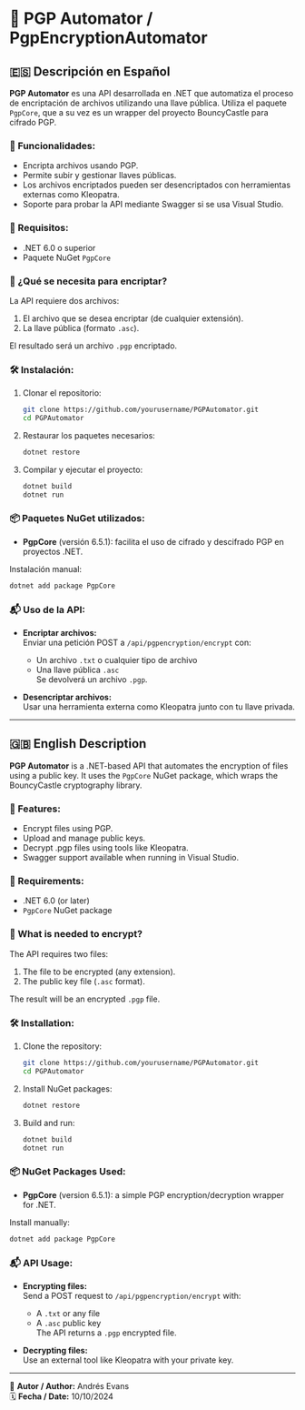 # 🔐 PGP Automator / PgpEncryptionAutomator

## 🇪🇸 Descripción en Español

**PGP Automator** es una API desarrollada en .NET que automatiza el proceso de encriptación de archivos utilizando una llave pública. Utiliza el paquete `PgpCore`, que a su vez es un wrapper del proyecto BouncyCastle para cifrado PGP.

### 🚀 Funcionalidades:
- Encripta archivos usando PGP.
- Permite subir y gestionar llaves públicas.
- Los archivos encriptados pueden ser desencriptados con herramientas externas como Kleopatra.
- Soporte para probar la API mediante Swagger si se usa Visual Studio.

### 📄 Requisitos:
- .NET 6.0 o superior
- Paquete NuGet `PgpCore`

### 🧩 ¿Qué se necesita para encriptar?
La API requiere dos archivos:
1. El archivo que se desea encriptar (de cualquier extensión).
2. La llave pública (formato `.asc`).

El resultado será un archivo `.pgp` encriptado.

### 🛠️ Instalación:
1. Clonar el repositorio:
   ```bash
   git clone https://github.com/yourusername/PGPAutomator.git
   cd PGPAutomator
   ```

2. Restaurar los paquetes necesarios:
   ```bash
   dotnet restore
   ```

3. Compilar y ejecutar el proyecto:
   ```bash
   dotnet build
   dotnet run
   ```

### 📦 Paquetes NuGet utilizados:
- **PgpCore** (versión 6.5.1): facilita el uso de cifrado y descifrado PGP en proyectos .NET.

Instalación manual:
```bash
dotnet add package PgpCore
```

### 📬 Uso de la API:
- **Encriptar archivos:**  
  Enviar una petición POST a `/api/pgpencryption/encrypt` con:
  - Un archivo `.txt` o cualquier tipo de archivo
  - Una llave pública `.asc`  
  Se devolverá un archivo `.pgp`.

- **Desencriptar archivos:**  
  Usar una herramienta externa como Kleopatra junto con tu llave privada.

---

## 🇬🇧 English Description

**PGP Automator** is a .NET-based API that automates the encryption of files using a public key. It uses the `PgpCore` NuGet package, which wraps the BouncyCastle cryptography library.

### 🚀 Features:
- Encrypt files using PGP.
- Upload and manage public keys.
- Decrypt .pgp files using tools like Kleopatra.
- Swagger support available when running in Visual Studio.

### 📄 Requirements:
- .NET 6.0 (or later)
- `PgpCore` NuGet package

### 🧩 What is needed to encrypt?
The API requires two files:
1. The file to be encrypted (any extension).
2. The public key file (`.asc` format).

The result will be an encrypted `.pgp` file.

### 🛠️ Installation:
1. Clone the repository:
   ```bash
   git clone https://github.com/yourusername/PGPAutomator.git
   cd PGPAutomator
   ```

2. Install NuGet packages:
   ```bash
   dotnet restore
   ```

3. Build and run:
   ```bash
   dotnet build
   dotnet run
   ```

### 📦 NuGet Packages Used:
- **PgpCore** (version 6.5.1): a simple PGP encryption/decryption wrapper for .NET.

Install manually:
```bash
dotnet add package PgpCore
```

### 📬 API Usage:
- **Encrypting files:**  
  Send a POST request to `/api/pgpencryption/encrypt` with:
  - A `.txt` or any file
  - A `.asc` public key  
  The API returns a `.pgp` encrypted file.

- **Decrypting files:**  
  Use an external tool like Kleopatra with your private key.

---

📅 **Autor / Author:** Andrés Evans  
🗓️ **Fecha / Date:** 10/10/2024
